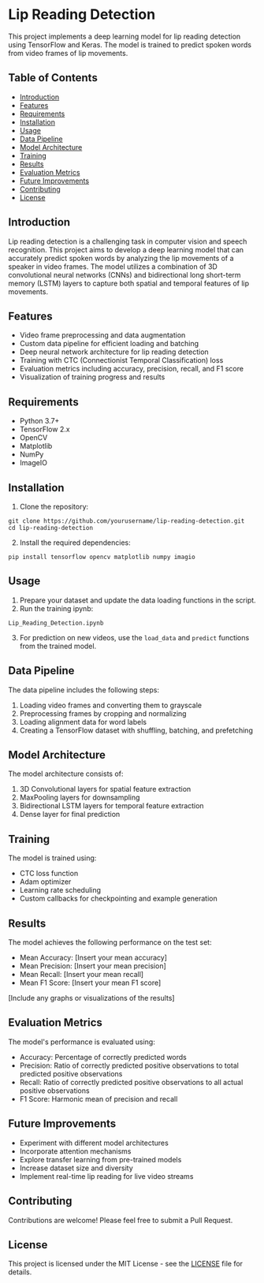 # Lip Reading Detection

This project implements a deep learning model for lip reading detection using TensorFlow and Keras. The model is trained to predict spoken words from video frames of lip movements.

## Table of Contents
- [Introduction](#introduction)
- [Features](#features)
- [Requirements](#requirements)
- [Installation](#installation)
- [Usage](#usage)
- [Data Pipeline](#data-pipeline)
- [Model Architecture](#model-architecture)
- [Training](#training)
- [Results](#results)
- [Evaluation Metrics](#evaluation-metrics)
- [Future Improvements](#future-improvements)
- [Contributing](#contributing)
- [License](#license)

## Introduction

Lip reading detection is a challenging task in computer vision and speech recognition. This project aims to develop a deep learning model that can accurately predict spoken words by analyzing the lip movements of a speaker in video frames. The model utilizes a combination of 3D convolutional neural networks (CNNs) and bidirectional long short-term memory (LSTM) layers to capture both spatial and temporal features of lip movements.

## Features

- Video frame preprocessing and data augmentation
- Custom data pipeline for efficient loading and batching
- Deep neural network architecture for lip reading detection
- Training with CTC (Connectionist Temporal Classification) loss
- Evaluation metrics including accuracy, precision, recall, and F1 score
- Visualization of training progress and results

## Requirements

- Python 3.7+
- TensorFlow 2.x
- OpenCV
- Matplotlib
- NumPy
- ImageIO

## Installation

1. Clone the repository:
```
git clone https://github.com/yourusername/lip-reading-detection.git
cd lip-reading-detection
```
2. Install the required dependencies:
```
pip install tensorflow opencv matplotlib numpy imagio
```

## Usage

1. Prepare your dataset and update the data loading functions in the script.
2. Run the training ipynb:
```
Lip_Reading_Detection.ipynb
```
3. For prediction on new videos, use the `load_data` and `predict` functions from the trained model.

## Data Pipeline

The data pipeline includes the following steps:
1. Loading video frames and converting them to grayscale
2. Preprocessing frames by cropping and normalizing
3. Loading alignment data for word labels
4. Creating a TensorFlow dataset with shuffling, batching, and prefetching

## Model Architecture

The model architecture consists of:
1. 3D Convolutional layers for spatial feature extraction
2. MaxPooling layers for downsampling
3. Bidirectional LSTM layers for temporal feature extraction
4. Dense layer for final prediction

## Training

The model is trained using:
- CTC loss function
- Adam optimizer
- Learning rate scheduling
- Custom callbacks for checkpointing and example generation

## Results

The model achieves the following performance on the test set:
- Mean Accuracy: [Insert your mean accuracy]
- Mean Precision: [Insert your mean precision]
- Mean Recall: [Insert your mean recall]
- Mean F1 Score: [Insert your mean F1 score]

[Include any graphs or visualizations of the results]

## Evaluation Metrics

The model's performance is evaluated using:
- Accuracy: Percentage of correctly predicted words
- Precision: Ratio of correctly predicted positive observations to total predicted positive observations
- Recall: Ratio of correctly predicted positive observations to all actual positive observations
- F1 Score: Harmonic mean of precision and recall

## Future Improvements

- Experiment with different model architectures
- Incorporate attention mechanisms
- Explore transfer learning from pre-trained models
- Increase dataset size and diversity
- Implement real-time lip reading for live video streams

## Contributing

Contributions are welcome! Please feel free to submit a Pull Request.

## License

This project is licensed under the MIT License - see the [LICENSE](LICENSE) file for details.

